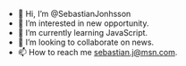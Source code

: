 - 👋 Hi, I’m @SebastianJonhsson
- 👀 I’m interested in new opportunity.
- 🌱 I’m currently learning JavaScript.
- 💞️ I’m looking to collaborate on news.
- 📫 How to reach me sebastian.j@msn.com.

<!---
SebastianJonhsson/SebastianJonhsson is a ✨ special ✨ repository because its `README.md` (this file) appears on your GitHub profile.
You can click the Preview link to take a look at your changes.
--->

